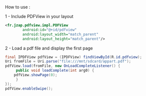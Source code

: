How to use :

1 - Include PDFView in your layout

```xml
<fr.jzap.pdfview.impl.PDFView
        android:id="@+id/pdfview"
        android:layout_width="match_parent"
        android:layout_height="match_parent"/>
```

2 - Load a pdf file and display the first page

```java
final IPDFView pdfView = (IPDFView) findViewById(R.id.pdfview);
Uri fromFile = Uri.parse("file:///mnt/sdcard/appart.pdf");
pdfView.load(fromFile, new OnLoadCompleteListener() {
     public void loadComplete(int arg0) {
	pdfView.showPage(0);
     }
});
pdfView.enableSwipe();
```

